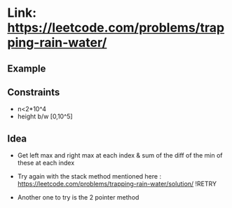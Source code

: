 # Link: https://leetcode.com/problems/trapping-rain-water/

## Example

## Constraints

- n<2*10^4
- height b/w [0,10^5]

## Idea

- Get left max and right max at each index & sum of the diff of the min of these at each index

- Try again with the stack method mentioned here : https://leetcode.com/problems/trapping-rain-water/solution/ !RETRY

- Another one to try is the 2 pointer method
